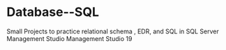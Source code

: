 # Database--SQL
Small Projects to practice relational schema , EDR, and SQL in SQL Server Management Studio Management Studio 19
